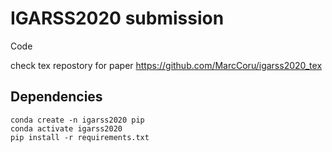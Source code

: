 # IGARSS2020 submission 

Code

check tex repostory for paper 
https://github.com/MarcCoru/igarss2020_tex


## Dependencies

```
conda create -n igarss2020 pip
conda activate igarss2020
pip install -r requirements.txt
```
